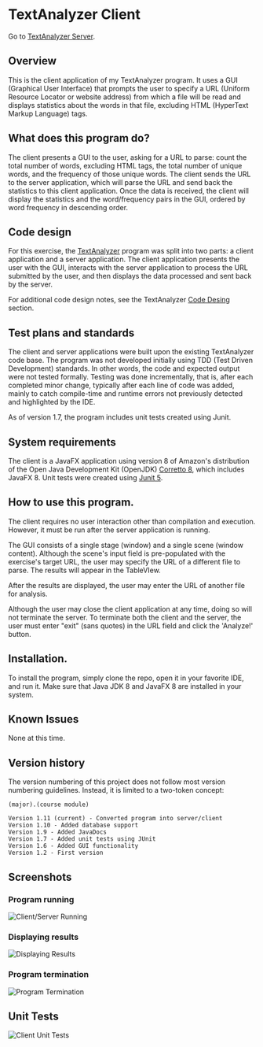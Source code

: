 # TextAnalyzer Client
Go to [TextAnalyzer Server](https://github.com/qstainless/TextAnalyzerServer).

## Overview
This is the client application of my TextAnalyzer program. It uses a GUI (Graphical User Interface) that prompts the user to specify a URL (Uniform Resource Locator or website address) from which a file will be read and displays statistics about the words in that file, excluding HTML (HyperText Markup Language) tags.

## What does this program do?
The client presents a GUI to the user, asking for a URL to parse: count the total number of words, excluding HTML tags, the total number of unique words, and the frequency of those unique words. The client sends the URL to the server application, which will parse the URL and send back the statistics to this client application. Once the data is received, the client will display the statistics and the word/frequency pairs in the GUI, ordered by word frequency in descending order. 

## Code design
For this exercise, the [TextAnalyzer](https://github.com/qstainless/TextAnalyzer) program was split into two parts: a client application and a server application. The client application presents the user with the GUI, interacts with the server application to process the URL submitted by the user, and then displays the data processed and sent back by the server.

For additional code design notes, see the TextAnalyzer [Code Desing](https://github.com/qstainless/TextAnalyzer#code-design) section.

## Test plans and standards
The client and server applications were built upon the existing TextAnalyzer code base. The program was not developed initially using TDD (Test Driven Development) standards. In other words, the code and expected output were not tested formally. Testing was done incrementally, that is, after each completed minor change, typically after each line of code was added, mainly to catch compile-time and runtime errors not previously detected and highlighted by the IDE.

As of version 1.7, the program includes unit tests created using Junit.

## System requirements
The client is a JavaFX application using version 8 of Amazon's distribution of the Open Java Development Kit (OpenJDK) [Corretto 8](https://aws.amazon.com/corretto/), which includes JavaFX 8. Unit tests were created using [Junit 5](https://github.com/junit-team/junit5/).

## How to use this program.
The client requires no user interaction other than compilation and execution. However, it must be run after the server application is running. 

The GUI consists of a single stage (window) and a single scene (window content). Although the scene's input field is pre-populated with the exercise's target URL, the user may specify the URL of a different file to parse. The results will appear in the TableVIew.

After the results are displayed, the user may enter the URL of another file for analysis.

Although the user may close the client application at any time, doing so will not terminate the server. To terminate both the client and the server, the user must enter "exit" (sans quotes) in the URL field and click the 'Analyze!' button.

## Installation.
To install the program, simply clone the repo, open it in your favorite IDE, and run it. Make sure that Java JDK 8 and JavaFX 8 are installed in your system. 

## Known Issues
None at this time.

## Version history
The version numbering of this project does not follow most version numbering guidelines. Instead, it is limited to a two-token concept:

```(major).(course module)``` 

```
Version 1.11 (current) - Converted program into server/client
Version 1.10 - Added database support
Version 1.9 - Added JavaDocs
Version 1.7 - Added unit tests using JUnit
Version 1.6 - Added GUI functionality
Version 1.2 - First version
```

## Screenshots
### Program running
![Client/Server Running](TextAnalyzer-Screenshot-Server-Client-Results-Running.png)
### Displaying results
![Displaying Results](TextAnalyzer-Screenshot-Server-Client-Results.png)
### Program termination
![Program Termination](TextAnalyzer-Screenshot-Server-Client-Program-Exit.png)

## Unit Tests
![Client Unit Tests](TextAnalyzer-Screenshot-Client-Unit-Tests.png)
